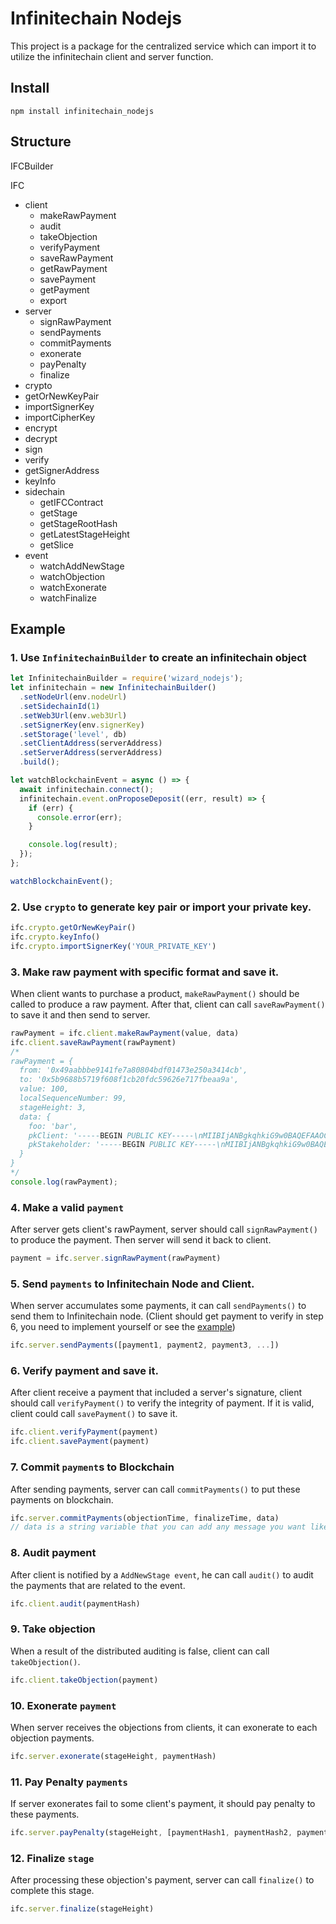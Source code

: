 # Infinitechain Nodejs

This project is a package for the centralized service which can import it to utilize the infinitechain client and server function.

## Install
```
npm install infinitechain_nodejs
```
## Structure
IFCBuilder

IFC
- client
  - makeRawPayment
  - audit
  - takeObjection
  - verifyPayment
  - saveRawPayment
  - getRawPayment
  - savePayment
  - getPayment
  - export
- server
  - signRawPayment
  - sendPayments
  - commitPayments
  - exonerate
  - payPenalty
  - finalize
- crypto
 - getOrNewKeyPair
  - importSignerKey
  - importCipherKey
  - encrypt
  - decrypt
  - sign
  - verify
  - getSignerAddress
  - keyInfo
- sidechain
  - getIFCContract
  - getStage
  - getStageRootHash
  - getLatestStageHeight
  - getSlice
- event
  - watchAddNewStage
  - watchObjection
  - watchExonerate
  - watchFinalize

## Example
### 1. Use `InfinitechainBuilder` to create an infinitechain object
```javascript
let InfinitechainBuilder = require('wizard_nodejs');
let infinitechain = new InfinitechainBuilder()
  .setNodeUrl(env.nodeUrl)
  .setSidechainId(1)
  .setWeb3Url(env.web3Url)
  .setSignerKey(env.signerKey)
  .setStorage('level', db)
  .setClientAddress(serverAddress)
  .setServerAddress(serverAddress)
  .build();

let watchBlockchainEvent = async () => {
  await infinitechain.connect();
  infinitechain.event.onProposeDeposit((err, result) => {
    if (err) {
      console.error(err);
    }

    console.log(result);
  });
};

watchBlockchainEvent();
```
### 2. Use `crypto` to generate key pair or import your private key.
```javascript
ifc.crypto.getOrNewKeyPair()
ifc.crypto.keyInfo()
ifc.crypto.importSignerKey('YOUR_PRIVATE_KEY')
```
### 3. Make raw payment with specific format and save it.
When client wants to purchase a product, `makeRawPayment()` should be called to produce a raw payment. After that, client can call `saveRawPayment()` to save it and then send to server.
```javascript
rawPayment = ifc.client.makeRawPayment(value, data)
ifc.client.saveRawPayment(rawPayment)
/* 
rawPayment = {
  from: '0x49aabbbe9141fe7a80804bdf01473e250a3414cb',
  to: '0x5b9688b5719f608f1cb20fdc59626e717fbeaa9a',
  value: 100,
  localSequenceNumber: 99,
  stageHeight: 3,
  data: {
    foo: 'bar',
    pkClient: '-----BEGIN PUBLIC KEY-----\nMIIBIjANBgkqhkiG9w0BAQEFAAOCAQ8AMIIBCgKCAQEA5SxAR4lIyHg3vF/DbWKq\nZfedueCC6TpSMmD3LMZ2vhvI8cO1ydmDRTngJlgiKCcQFGGRcDqI5vxBfE4vdCy/\nDFw1zTiT9pPLUWGZNT4YxlcdFUJ26b4YqRHUk8Tfg4YNSUTaNKaj2VKj3NyLrchN\neunMWeLj+QlfdjV5zUkOy9pbMj0co1gDAK85jnO8NJupycWyA/ezfpaoTfJj2Ijd\n2b0+nCWCdWw8oWBJH9uXhCetbTI2QjYYOXj77aICrr2OUH4OkiZMoiIXAIV0D+P9\nysa6hgFzv5xAlO39mOnnu4wRoYJIIaHZyvNMVkdt4ZavZPuTuAQIPODy8/n19QWq\nRQIDAQAB\n-----END PUBLIC KEY-----',
    pkStakeholder: '-----BEGIN PUBLIC KEY-----\nMIIBIjANBgkqhkiG9w0BAQEFAAOCAQ8AMIIBCgKCAQEAiQgP8iTDok0b1JSIPmbE\nzCKSphTfHm57Mu3LIgz9PD3vfcVW43sqAMOkelRijqmUpNLW0OBYzNIgH7sIIrhG\n89zXxXG/s4ewrbcbJn8XhotFoJQFLzBFovgYv34v3ZYmlCZsApWAtXkxWveq54FJ\nsQFrUWA+J/FNkp4uqu2Ekenn8OnuYYn25LdZPiUugOPMrALk4hS6nDSBmfVSPPka\nDilawdZwjkQGH9uu8pOFYG+oT1q9MYahrkmRzY05Q4zHOhB8HPzsbz0HpuwanXga\n/HqEmvBn0EJs+SrkZZmyZ6bjz1Izx8Io67HEje9JUeV6qDLE/ZQ/PXoRLnqg3Yqd\nIwIDAQAB\n-----END PUBLIC KEY-----'
  }
}
*/
console.log(rawPayment);
```
### 4. Make a valid `payment`
After server gets client's rawPayment, server should call `signRawPayment()` to produce the payment. Then server will send it back to client.
```javascript
payment = ifc.server.signRawPayment(rawPayment)
```
### 5. Send `payments` to Infinitechain Node and Client.
When server accumulates some payments, it can call `sendPayments()` to send them to Infinitechain node.
(Client should get payment to verify in step 6, you need to implement yourself or see the [example](https://github.com/TideiSunTaipei/infinitechain_nodejs_demo/blob/master/server.js#L21))
```javascript
ifc.server.sendPayments([payment1, payment2, payment3, ...])
```
### 6. Verify payment and save it.
After client receive a payment that included a server's signature, client should call `verifyPayment()` to verify the integrity of payment. If it is valid, client could call `savePayment()` to save it.
```javascript
ifc.client.verifyPayment(payment)
ifc.client.savePayment(payment)
```
### 7. Commit `payment`s to Blockchain
After sending payments, server can call `commitPayments()` to put these payments on blockchain.
```javascript
ifc.server.commitPayments(objectionTime, finalizeTime, data)
// data is a string variable that you can add any message you want like bitcoin's op_return.
```
### 8. Audit payment
After client is notified by a `AddNewStage event`, he can call `audit()` to audit the payments that are related to the event.
```javascript
ifc.client.audit(paymentHash)
```
### 9. Take objection
When a result of the distributed auditing is false, client can call `takeObjection()`.
```javascript
ifc.client.takeObjection(payment)
```
### 10. Exonerate `payment`
When server receives the objections from clients, it can exonerate to each objection payments.
```javascript
ifc.server.exonerate(stageHeight, paymentHash)
```
### 11. Pay Penalty `payments`
If server exonerates fail to some client's payment, it should pay penalty to these payments.
```javascript
ifc.server.payPenalty(stageHeight, [paymentHash1, paymentHash2, paymentHash3, ...])
```
### 12. Finalize `stage`
After processing these objection's payment, server can call `finalize()` to complete this stage.
```javascript
ifc.server.finalize(stageHeight)
```
